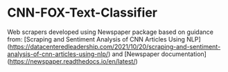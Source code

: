 # CNN-FOX-Text-Classifier

Web scrapers developed using Newspaper package based on guidance from: [Scraping and Sentiment Analysis of CNN Articles Using NLP]
(https://datacenteredleadership.com/2021/10/20/scraping-and-sentiment-analysis-of-cnn-articles-using-nlp/) and [Newspaper documentation]
(https://newspaper.readthedocs.io/en/latest/)
